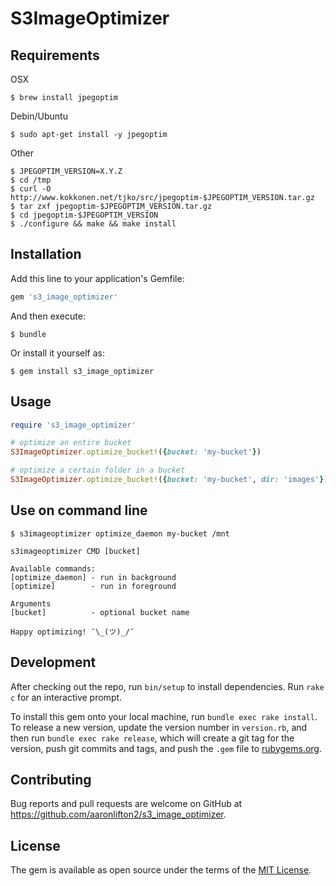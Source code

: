 # S3ImageOptimizer

## Requirements

OSX
```
$ brew install jpegoptim
```

Debin/Ubuntu
```
$ sudo apt-get install -y jpegoptim
```

Other
```
$ JPEGOPTIM_VERSION=X.Y.Z
$ cd /tmp
$ curl -O http://www.kokkonen.net/tjko/src/jpegoptim-$JPEGOPTIM_VERSION.tar.gz
$ tar zxf jpegoptim-$JPEGOPTIM_VERSION.tar.gz
$ cd jpegoptim-$JPEGOPTIM_VERSION
$ ./configure && make && make install
```

## Installation

Add this line to your application's Gemfile:

```ruby
gem 's3_image_optimizer'
```

And then execute:

    $ bundle

Or install it yourself as:

    $ gem install s3_image_optimizer

## Usage

```ruby
require 's3_image_optimizer'

# optimize an entire bucket
S3ImageOptimizer.optimize_bucket!({bucket: 'my-bucket'})

# optimize a certain folder in a bucket
S3ImageOptimizer.optimize_bucket!({bucket: 'my-bucket', dir: 'images'})
```

## Use on command line

```
$ s3imageoptimizer optimize_daemon my-bucket /mnt

s3imageoptimizer CMD [bucket]

Available commands:
[optimize_daemon] - run in background
[optimize]        - run in foreground

Arguments
[bucket]          - optional bucket name

Happy optimizing! ¯\_(ツ)_/¯
```

## Development

After checking out the repo, run `bin/setup` to install dependencies. Run `rake c` for an interactive prompt.

To install this gem onto your local machine, run `bundle exec rake install`. To release a new version, update the version number in `version.rb`, and then run `bundle exec rake release`, which will create a git tag for the version, push git commits and tags, and push the `.gem` file to [rubygems.org](https://rubygems.org).

## Contributing

Bug reports and pull requests are welcome on GitHub at https://github.com/aaronlifton2/s3_image_optimizer.


## License

The gem is available as open source under the terms of the [MIT License](http://opensource.org/licenses/MIT).

